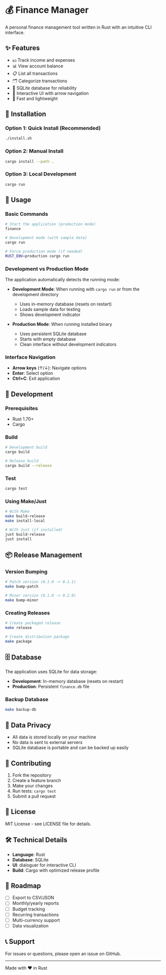 # 💰 Finance Manager

A personal finance management tool written in Rust with an intuitive CLI interface.

## ✨ Features

- 💵 Track income and expenses
- 📊 View account balance
- 📋 List all transactions
- 🗂️ Categorize transactions
- 💾 SQLite database for reliability
- 🎯 Interactive UI with arrow navigation
- 🚀 Fast and lightweight

## 🚀 Installation

### Option 1: Quick Install (Recommended)
```bash
./install.sh
```

### Option 2: Manual Install
```bash
cargo install --path .
```

### Option 3: Local Development
```bash
cargo run
```

## 🎯 Usage

### Basic Commands
```bash
# Start the application (production mode)
finance

# Development mode (with sample data)
cargo run

# Force production mode (if needed)
RUST_ENV=production cargo run
```

### Development vs Production Mode

The application automatically detects the running mode:

- **Development Mode**: When running with `cargo run` or from the development directory
  - Uses in-memory database (resets on restart)
  - Loads sample data for testing
  - Shows development indicator

- **Production Mode**: When running installed binary
  - Uses persistent SQLite database
  - Starts with empty database
  - Clean interface without development indicators

### Interface Navigation
- **Arrow keys** (↑/↓): Navigate options
- **Enter**: Select option
- **Ctrl+C**: Exit application

## 🔧 Development

### Prerequisites
- Rust 1.70+
- Cargo

### Build
```bash
# Development build
cargo build

# Release build
cargo build --release
```

### Test
```bash
cargo test
```

### Using Make/Just
```bash
# With Make
make build-release
make install-local

# With Just (if installed)
just build-release
just install
```

## 📦 Release Management

### Version Bumping
```bash
# Patch version (0.1.0 -> 0.1.1)
make bump-patch

# Minor version (0.1.0 -> 0.2.0)
make bump-minor
```

### Creating Releases
```bash
# Create packaged release
make release

# Create distribution package
make package
```

## 🗄️ Database

The application uses SQLite for data storage:

- **Development**: In-memory database (resets on restart)
- **Production**: Persistent `finance.db` file

### Backup Database
```bash
make backup-db
```

## 🔐 Data Privacy

- All data is stored locally on your machine
- No data is sent to external servers
- SQLite database is portable and can be backed up easily

## 🤝 Contributing

1. Fork the repository
2. Create a feature branch
3. Make your changes
4. Run tests: `cargo test`
5. Submit a pull request

## 📄 License

MIT License - see LICENSE file for details.

## 🛠️ Technical Details

- **Language**: Rust
- **Database**: SQLite
- **UI**: dialoguer for interactive CLI
- **Build**: Cargo with optimized release profile

## 🚧 Roadmap

- [ ] Export to CSV/JSON
- [ ] Monthly/yearly reports
- [ ] Budget tracking
- [ ] Recurring transactions
- [ ] Multi-currency support
- [ ] Data visualization

## 📞 Support

For issues or questions, please open an issue on GitHub.

---

Made with ❤️ in Rust
